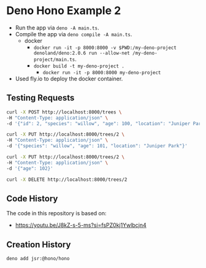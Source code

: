# Deno Hono Example 2

- Run the app via `deno -A main.ts`.
- Compile the app via `deno compile -A main.ts`.
  - docker
    - `docker run -it -p 8000:8000 -v $PWD:/my-deno-project denoland/deno:2.0.6 run --allow-net /my-deno-project/main.ts`.
    - `docker build -t my-deno-project .`
      - `docker run -it -p 8000:8000 my-deno-project`
- Used fly.io to deploy the docker container.

## Testing Requests

```bash
curl -X POST http://localhost:8000/trees \
-H "Content-Type: application/json" \
-d '{"id": 2, "species": "willow", "age": 100, "location": "Juniper Park"}'

curl -X PUT http://localhost:8000/trees/2 \
-H "Content-Type: application/json" \
-d '{"species": "willow", "age": 101, "location": "Juniper Park"}'

curl -X PUT http://localhost:8000/trees/2 \
-H "Content-Type: application/json" \
-d '{"age": 102}'

curl -X DELETE http://localhost:8000/trees/2
```

## Code History

The code in this repository is based on:

- https://youtu.be/J8kZ-s-5-ms?si=fsPZ0kj1Ywlbcjn4

## Creation History

```bash
deno add jsr:@hono/hono
```
